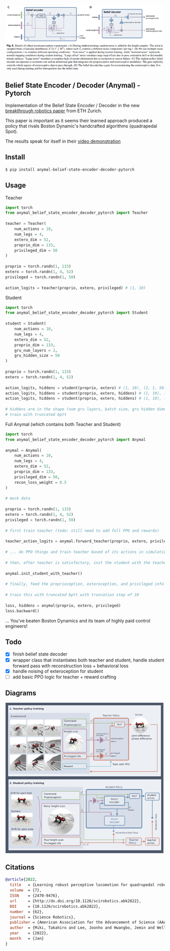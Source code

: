 <img src="./anymal-beliefs.png" width="550px"></img>

## Belief State Encoder / Decoder (Anymal) - Pytorch

Implementation of the Belief State Encoder / Decoder in the new <a href="https://leggedrobotics.github.io/rl-perceptiveloco/">breakthrough robotics paper</a> from ETH Zurich.

This paper is important as it seems their learned approach produced a policy that rivals Boston Dynamic's handcrafted algorithms (quadrapedal Spot).

The results speak for itself in their <a href="https://www.youtube.com/watch?v=zXbb6KQ0xV8">video demonstration</a>

## Install

```bash
$ pip install anymal-belief-state-encoder-decoder-pytorch
```

## Usage

Teacher

```python
import torch
from anymal_belief_state_encoder_decoder_pytorch import Teacher

teacher = Teacher(
    num_actions = 10,
    num_legs = 4,
    extero_dim = 52,
    proprio_dim = 133,
    privileged_dim = 50
)

proprio = torch.randn(1, 133)
extero = torch.randn(1, 4, 52)
privileged = torch.randn(1, 50)

action_logits = teacher(proprio, extero, privileged) # (1, 10)
```

Student

```python
import torch
from anymal_belief_state_encoder_decoder_pytorch import Student

student = Student(
    num_actions = 10,
    num_legs = 4,
    extero_dim = 52,
    proprio_dim = 133,
    gru_num_layers = 2,
    gru_hidden_size = 50
)

proprio = torch.randn(1, 133)
extero = torch.randn(1, 4, 52)

action_logits, hiddens = student(proprio, extero) # (1, 10), (2, 1, 50)
action_logits, hiddens = student(proprio, extero, hiddens) # (1, 10), (2, 1, 50)
action_logits, hiddens = student(proprio, extero, hiddens) # (1, 10), (2, 1, 50)

# hiddens are in the shape (num gru layers, batch size, gru hidden dimension)
# train with truncated bptt
```

Full Anymal (which contains both Teacher and Student)

```python
import torch
from anymal_belief_state_encoder_decoder_pytorch import Anymal

anymal = Anymal(
    num_actions = 10,
    num_legs = 4,
    extero_dim = 52,
    proprio_dim = 133,
    privileged_dim = 50,
    recon_loss_weight = 0.5
)

# mock data

proprio = torch.randn(1, 133)
extero = torch.randn(1, 4, 52)
privileged = torch.randn(1, 50)

# first train teacher (todo: still need to add full PPO and rewards)

teacher_action_logits = anymal.forward_teacher(proprio, extero, privileged)

# ... do PPO things and train teacher based of its actions in simulation with domain randomization

# then, after teacher is satisfactory, init the student with the teacher weights, whichever networks are the same

anymal.init_student_with_teacher()

# finally, feed the proprioception, exteroception, and privileged info to the anymal forward method to obtain the reconstruction and behavior loss

# train this with truncated bptt with truncation step of 10

loss, hiddens = anymal(proprio, extero, privileged)
loss.backward()
```

... You've beaten Boston Dynamics and its team of highly paid control engineers!

## Todo

- [x] finish belief state decoder
- [x] wrapper class that instantiates both teacher and student, handle student forward pass with reconstruction loss + behavioral loss
- [x] handle noising of exteroception for student
- [ ] add basic PPO logic for teacher + reward crafting

## Diagrams

<img src="./anymal-teacher-student.png" width="500px"></img>

## Citations

```bibtex
@article{2022,
  title   = {Learning robust perceptive locomotion for quadrupedal robots in the wild},
  volume  = {7},
  ISSN    = {2470-9476},
  url     = {http://dx.doi.org/10.1126/scirobotics.abk2822},
  DOI     = {10.1126/scirobotics.abk2822},
  number  = {62},
  journal = {Science Robotics},
  publisher = {American Association for the Advancement of Science (AAAS)},
  author  = {Miki, Takahiro and Lee, Joonho and Hwangbo, Jemin and Wellhausen, Lorenz and Koltun, Vladlen and Hutter, Marco},
  year    = {2022},
  month   = {Jan}
}
```
